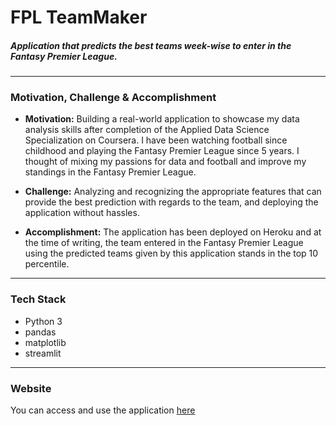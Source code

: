 # FPL TeamMaker
<h5> Application that predicts the best teams week-wise to enter in the Fantasy Premier League. </h5>

-----------------------------------------
### Motivation, Challenge & Accomplishment

* **Motivation:** Building a real-world application to showcase my data analysis skills after completion of the Applied Data Science Specialization on Coursera. I have
been watching football since childhood and playing the Fantasy Premier League since 5 years. I thought of mixing my passions for data and football and improve my
standings in the Fantasy Premier League.

* **Challenge:** Analyzing and recognizing the appropriate features that can provide the best prediction with regards to the team, and deploying the application without
hassles.

* **Accomplishment:** The application has been deployed on Heroku and at the time of writing, the team entered in the Fantasy Premier League using the predicted teams
given by this application stands in the top 10 percentile.

***

### Tech Stack

* Python 3
* pandas
* matplotlib
* streamlit

***

### Website 

You can access and use the application [here](fpl-teammaker.herkouapp.com)
